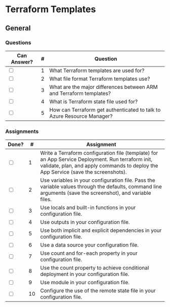 # Terraform Templates

## General

### Questions

| Can Answer? | # | Question |
| --- | --- | --- |
| <input type="checkbox"> | 1 | What Terraform templates are used for? |
| <input type="checkbox"> | 2 | What file format Terraform templates use? |
| <input type="checkbox"> | 3 | What are the major differences between ARM and Terraform templates? |
| <input type="checkbox"> | 4 | What is Terraform state file used for? |
| <input type="checkbox"> | 5 | How can Terraform get authenticated to talk to Azure Resource Manager? |

### Assignments

| Done? | # | Assignment |
| --- | --- | --- |
| <input type="checkbox"> | 1 | Write a Terraform configuration file (template) for an App Service Deployment. Run terraform init, validate, plan, and apply commands to deploy the App Service (save the screenshots). |
| <input type="checkbox"> | 2 | Use variables in your configuration file. Pass the variable values through the defaults, command line arguments (save the screenshot), and variable files. |
| <input type="checkbox"> | 3 | Use locals and built-in functions in your configuration file. |
| <input type="checkbox"> | 4 | Use outputs in your configuration file. |
| <input type="checkbox"> | 5 | Use both implicit and explicit dependencies in your configuration file. |
| <input type="checkbox"> | 6 | Use a data source your configuration file. |
| <input type="checkbox"> | 7 | Use count and for-each property in your configuration file. |
| <input type="checkbox"> | 8 | Use the count property to achieve conditional deployment in your configuration file. |
| <input type="checkbox"> | 9 | Use module in your configuration file. |
| <input type="checkbox"> | 10 | Configure the use of the remote state file in your configuration file. |
